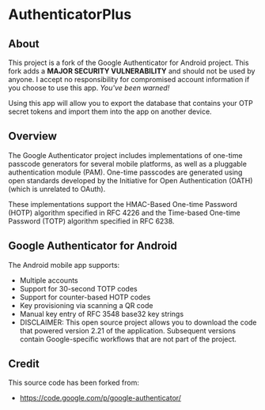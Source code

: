 AuthenticatorPlus
=================

About
-----
This project is a fork of the Google Authenticator for Android project. This fork adds a **MAJOR SECURITY VULNERABILITY** and should not be used by anyone. I accept no responsibility for compromised account information if you choose to use this app. _You've been warned!_

Using this app will allow you to export the database that contains your OTP secret tokens and import them into the app on another device.

Overview
--------
The Google Authenticator project includes implementations of one-time passcode generators for several mobile platforms, as well as a pluggable authentication module (PAM). One-time passcodes are generated using open standards developed by the Initiative for Open Authentication (OATH) (which is unrelated to OAuth).

These implementations support the HMAC-Based One-time Password (HOTP) algorithm specified in RFC 4226 and the Time-based One-time Password (TOTP) algorithm specified in RFC 6238.

Google Authenticator for Android
--------------------------------
The Android mobile app supports:

* Multiple accounts
* Support for 30-second TOTP codes
* Support for counter-based HOTP codes
* Key provisioning via scanning a QR code
* Manual key entry of RFC 3548 base32 key strings
* DISCLAIMER: This open source project allows you to download the code that powered version 2.21 of the application. Subsequent versions contain Google-specific workflows that are not part of the project.

Credit
------
This source code has been forked from:
* https://code.google.com/p/google-authenticator/
